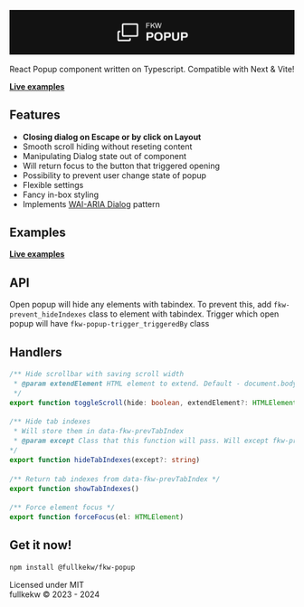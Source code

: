 ![cover](./cover.png)

React Popup component written on Typescript. Compatible with Next & Vite!

**[Live examples](https://example.com)**

## Features
- **Closing dialog on Escape or by click on Layout**
- Smooth scroll hiding without reseting content
- Manipulating Dialog state out of component
- Will return focus to the button that triggered opening
- Possibility to prevent user change state of popup
- Flexible settings
- Fancy in-box styling
- Implements [WAI-ARIA Dialog](https://www.w3.org/WAI/ARIA/apg/patterns/dialog-modal/) pattern


## Examples
**[Live examples](https://example.com)**

## API
Open popup will hide any elements with tabindex. To prevent this, add ```fkw-prevent_hideIndexes``` class to element with tabindex.
Trigger which open popup will have ```fkw-popup-trigger_triggeredBy``` class

## Handlers
```ts
/** Hide scrollbar with saving scroll width
 * @param extendElement HTML element to extend. Default - document.body
 */
export function toggleScroll(hide: boolean, extendElement?: HTMLElement)

/** Hide tab indexes 
 * Will store them in data-fkw-prevTabIndex
 * @param except Class that this function will pass. Will except fkw-prevent_hideIndexes by default
*/
export function hideTabIndexes(except?: string)

/** Return tab indexes from data-fkw-prevTabIndex */
export function showTabIndexes()

/** Force element focus */
export function forceFocus(el: HTMLElement)
```

## Get it now!
```bash
npm install @fullkekw/fkw-popup
```

Licensed under MIT <br>
fullkekw © 2023 - 2024